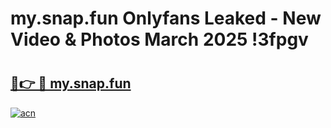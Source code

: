 # my.snap.fun Onlyfans Leaked - New Video & Photos March 2025 !3fpgv

# <h2><a href="https://aob67o.iuczelnia.edu.pl?title=my.snap.fun&ref=3fpgv">🔗👉 🔴 my.snap.fun</a></h2>

[![acn](https://github.com/user-attachments/assets/0f9c940e-d8b0-45ae-aac7-cd30a18b3e1c)](https://aob67o.iuczelnia.edu.pl?title=my.snap.fun&ref=3fpgv)

